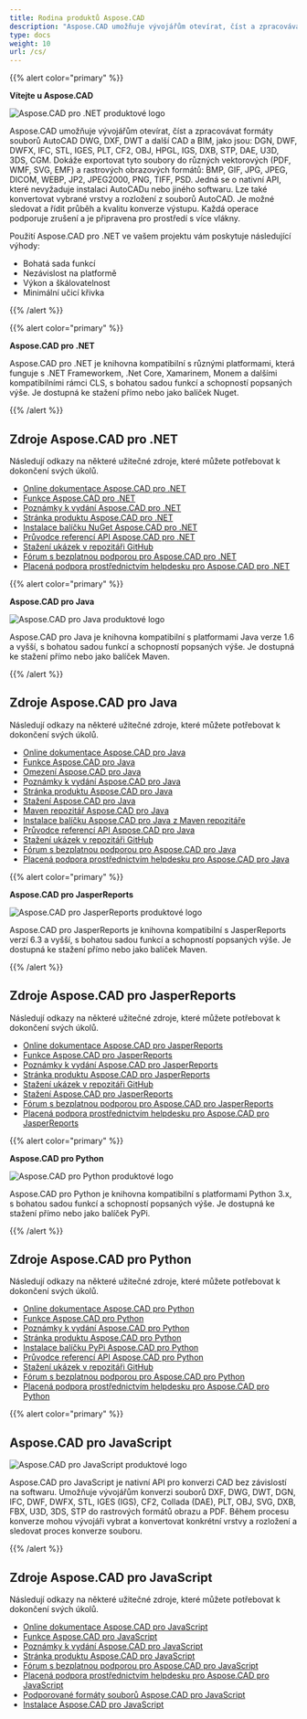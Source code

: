 ```yaml
---
title: Rodina produktů Aspose.CAD
description: "Aspose.CAD umožňuje vývojářům otevírat, číst a zpracovávat formáty souborů AutoCAD DWG, DXF, DWT a další CAD a BIM, jako jsou: DGN, DWF, DWFX, IFC, STL, IGES, PLT, CF2, OBJ, HPGL, IGS, DXB, STP, DAE, U3D, 3DS, CGM"
type: docs
weight: 10
url: /cs/
---
```


{{% alert color="primary" %}}

**Vítejte u Aspose.CAD**

![Aspose.CAD pro .NET produktové logo](/_assets/home_1.png)

Aspose.CAD umožňuje vývojářům otevírat, číst a zpracovávat formáty souborů AutoCAD DWG, DXF, DWT a další CAD a BIM, jako jsou: DGN, DWF, DWFX, IFC, STL, IGES, PLT, CF2, OBJ, HPGL, IGS, DXB, STP, DAE, U3D, 3DS, CGM. Dokáže exportovat tyto soubory do různých vektorových (PDF, WMF, SVG, EMF) a rastrových obrazových formátů: BMP, GIF, JPG, JPEG, DICOM, WEBP, JP2, JPEG2000, PNG, TIFF, PSD. Jedná se o nativní API, které nevyžaduje instalaci AutoCADu nebo jiného softwaru. Lze také konvertovat vybrané vrstvy a rozložení z souborů AutoCAD.
Je možné sledovat a řídit průběh a kvalitu konverze výstupu. Každá operace podporuje zrušení a je připravena pro prostředí s více vlákny.

Použití Aspose.CAD pro .NET ve vašem projektu vám poskytuje následující výhody:

- Bohatá sada funkcí
- Nezávislost na platformě
- Výkon a škálovatelnost
- Minimální učicí křivka

{{% /alert %}}

{{% alert color="primary" %}}

**Aspose.CAD pro .NET**

Aspose.CAD pro .NET je knihovna kompatibilní s různými platformami, která funguje s .NET Frameworkem, .Net Core, Xamarinem, Monem a dalšími kompatibilními rámci CLS, s bohatou sadou funkcí a schopností popsaných výše. Je dostupná ke stažení přímo nebo jako balíček Nuget.

{{% /alert %}}

## **Zdroje Aspose.CAD pro .NET**

Následují odkazy na některé užitečné zdroje, které můžete potřebovat k dokončení svých úkolů.

- [Online dokumentace Aspose.CAD pro .NET](/cad/net/)
- [Funkce Aspose.CAD pro .NET](/cad/net/product-overview/#advanced-api-features)
- [Poznámky k vydání Aspose.CAD pro .NET](https://releases.aspose.com/cad/net/release-notes/)
- [Stránka produktu Aspose.CAD pro .NET](https://products.aspose.com/cad/net/)
- [Instalace balíčku NuGet Aspose.CAD pro .NET](https://www.nuget.org/packages/Aspose.CAD/)
- [Průvodce referencí API Aspose.CAD pro .NET](https://reference.aspose.com/cad/net)
- [Stažení ukázek v repozitáři GitHub](https://github.com/aspose-cad/Aspose.CAD-for-.NET)
- [Fórum s bezplatnou podporou pro Aspose.CAD pro .NET](https://forum.aspose.com/c/cad/19)
- [Placená podpora prostřednictvím helpdesku pro Aspose.CAD pro .NET](https://helpdesk.aspose.com/)

{{% alert color="primary" %}}

**Aspose.CAD pro Java**

![Aspose.CAD pro Java produktové logo](/_assets/home_2.png)

Aspose.CAD pro Java je knihovna kompatibilní s platformami Java verze 1.6 a vyšší, s bohatou sadou funkcí a schopností popsaných výše. Je dostupná ke stažení přímo nebo jako balíček Maven.

{{% /alert %}}

## **Zdroje Aspose.CAD pro Java**

Následují odkazy na některé užitečné zdroje, které můžete potřebovat k dokončení svých úkolů.

- [Online dokumentace Aspose.CAD pro Java](/cad/java/)
- [Funkce Aspose.CAD pro Java](/cad/java/product-overview/#advanced-api-features)
- [Omezení Aspose.CAD pro Java](/cad/java/product-overview/#not-yet-supported)
- [Poznámky k vydání Aspose.CAD pro Java](https://releases.aspose.com/cad/java/release-notes/)
- [Stránka produktu Aspose.CAD pro Java](https://products.aspose.com/cad/java/)
- [Stažení Aspose.CAD pro Java](https://releases.aspose.com/cad/java/)
- [Maven repozitář Aspose.CAD pro Java](https://releases.aspose.com/java/repo/com/aspose/aspose-cad/)
- [Instalace balíčku Aspose.CAD pro Java z Maven repozitáře](/cad/java/installation/)
- [Průvodce referencí API Aspose.CAD pro Java](https://reference.aspose.com/cad/java)
- [Stažení ukázek v repozitáři GitHub](https://github.com/aspose-cad/Aspose.CAD-for-Java)
- [Fórum s bezplatnou podporou pro Aspose.CAD pro Java](https://forum.aspose.com/c/cad/19)
- [Placená podpora prostřednictvím helpdesku pro Aspose.CAD pro Java](https://helpdesk.aspose.com/)

{{% alert color="primary" %}}

**Aspose.CAD pro JasperReports**

![Aspose.CAD pro JasperReports produktové logo](/_assets/home_3.png)

Aspose.CAD pro JasperReports je knihovna kompatibilní s JasperReports verzí 6.3 a vyšší, s bohatou sadou funkcí a schopností popsaných výše. Je dostupná ke stažení přímo nebo jako balíček Maven.

{{% /alert %}}

## **Zdroje Aspose.CAD pro JasperReports**

Následují odkazy na některé užitečné zdroje, které můžete potřebovat k dokončení svých úkolů.

- [Online dokumentace Aspose.CAD pro JasperReports](/cad/jasperreports/)
- [Funkce Aspose.CAD pro JasperReports](/cad/jasperreports/features-overview/)
- [Poznámky k vydání Aspose.CAD pro JasperReports](https://releases.aspose.com/cad/jasperreports/release-notes/)
- [Stránka produktu Aspose.CAD pro JasperReports](https://products.aspose.com/cad/jasperreports/)
- [Stažení ukázek v repozitáři GitHub](https://github.com/aspose-cad/Aspose.CAD-for-JasperReports)
- [Stažení Aspose.CAD pro JasperReports](https://downloads.aspose.com/cad/jasperreports)
- [Fórum s bezplatnou podporou pro Aspose.CAD pro JasperReports](https://forum.aspose.com/c/cad/19)
- [Placená podpora prostřednictvím helpdesku pro Aspose.CAD pro JasperReports](https://helpdesk.aspose.com/)

{{% alert color="primary" %}}

**Aspose.CAD pro Python**

![Aspose.CAD pro Python produktové logo](/_assets/home_4.png)

Aspose.CAD pro Python je knihovna kompatibilní s platformami Python 3.x, s bohatou sadou funkcí a schopností popsaných výše. Je dostupná ke stažení přímo nebo jako balíček PyPi.

{{% /alert %}}

## **Zdroje Aspose.CAD pro Python**

Následují odkazy na některé užitečné zdroje, které můžete potřebovat k dokončení svých úkolů.

- [Online dokumentace Aspose.CAD pro Python](/cad/python-net/)
- [Funkce Aspose.CAD pro Python](/cad/python-net/product-overview/#advanced-api-features)
- [Poznámky k vydání Aspose.CAD pro Python](https://releases.aspose.com/cad/python-net/release-notes/)
- [Stránka produktu Aspose.CAD pro Python](https://products.aspose.com/cad/python-net/)
- [Instalace balíčku PyPi Aspose.CAD pro Python](https://pypi.org/project/aspose-cad/)
- [Průvodce referencí API Aspose.CAD pro Python](https://reference.aspose.com/cad/python-net)
- [Stažení ukázek v repozitáři GitHub](https://github.com/aspose-cad/Aspose.CAD-for-Python)
- [Fórum s bezplatnou podporou pro Aspose.CAD pro Python](https://forum.aspose.com/c/cad/19)
- [Placená podpora prostřednictvím helpdesku pro Aspose.CAD pro Python](https://helpdesk.aspose.com/)

{{% alert color="primary" %}}

## **Aspose.CAD pro JavaScript**

![Aspose.CAD pro JavaScript produktové logo](/_assets/home_5.png)

Aspose.CAD pro JavaScript je nativní API pro konverzi CAD bez závislostí na softwaru. Umožňuje vývojářům konverzi souborů DXF, DWG, DWT, DGN, IFC, DWF, DWFX, STL, IGES (IGS), CF2, Collada (DAE), PLT, OBJ, SVG, DXB, FBX, U3D, 3DS, STP do rastrových formátů obrazu a PDF.
Během procesu konverze mohou vývojáři vybrat a konvertovat konkrétní vrstvy a rozložení a sledovat proces konverze souboru.

{{% /alert %}}

## **Zdroje Aspose.CAD pro JavaScript**

Následují odkazy na některé užitečné zdroje, které můžete potřebovat k dokončení svých úkolů.

- [Online dokumentace Aspose.CAD pro JavaScript](/cad/javascript-net/)
- [Funkce Aspose.CAD pro JavaScript](/cad/javascript-net/features/)
- [Poznámky k vydání Aspose.CAD pro JavaScript](https://releases.aspose.com/cad/javascript-net/release-notes/)
- [Stránka produktu Aspose.CAD pro JavaScript](https://products.aspose.com/cad/javascript-net/)
- [Fórum s bezplatnou podporou pro Aspose.CAD pro JavaScript](https://forum.aspose.com/c/cad/19)
- [Placená podpora prostřednictvím helpdesku pro Aspose.CAD pro JavaScript](https://helpdesk.aspose.com/)
- [Podporované formáty souborů Aspose.CAD pro JavaScript](/cad/javascript-net/supported-file-formats/)
- [Instalace Aspose.CAD pro JavaScript](/cad/javascript-net/installation/)
